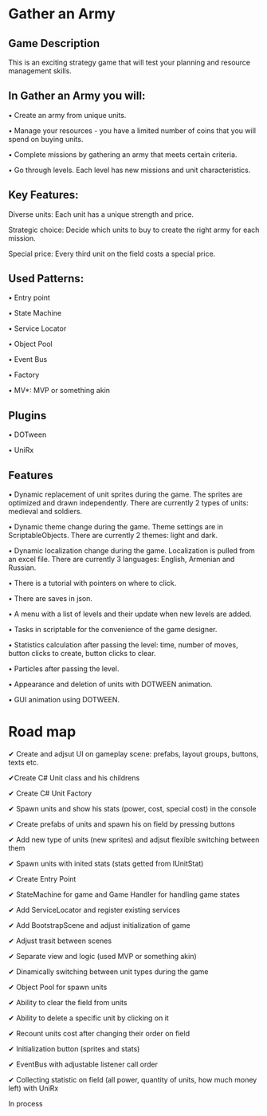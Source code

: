 # Gather an Army
## Game Description
This is an exciting strategy game that will test your planning and resource management skills.

## In Gather an Army you will:

• Create an army from unique units.

• Manage your resources - you have a limited number of coins that you will spend on buying units.

• Complete missions by gathering an army that meets certain criteria.

• Go through levels. Each level has new missions and unit characteristics.

## Key Features:

Diverse units: Each unit has a unique strength and price.

Strategic choice: Decide which units to buy to create the right army for each mission.

Special price: Every third unit on the field costs a special price.

## Used Patterns:
• Entry point

• State Machine

• Service Locator

• Object Pool

• Event Bus

• Factory

• MV*: MVP or something akin

## Plugins
• DOTween

• UniRx

## Features
• Dynamic replacement of unit sprites during the game. The sprites are optimized and drawn independently. There are currently 2 types of units: medieval and soldiers.

• Dynamic theme change during the game. Theme settings are in ScriptableObjects. There are currently 2 themes: light and dark.

• Dynamic localization change during the game. Localization is pulled from an excel file. There are currently 3 languages: English, Armenian and Russian.

• There is a tutorial with pointers on where to click.

• There are saves in json.

• A menu with a list of levels and their update when new levels are added.

• Tasks in scriptable for the convenience of the game designer.

• Statistics calculation after passing the level: time, number of moves, button clicks to create, button clicks to clear.

• Particles after passing the level.

• Appearance and deletion of units with DOTWEEN animation.

• GUI animation using DOTWEEN. 

# Road map

✔ Create and adjsut UI on gameplay scene: prefabs, layout groups, buttons, texts etc.

✔Create C# Unit class and his childrens

✔ Create C# Unit Factory

✔ Spawn units and show his stats (power, cost, special cost) in the console

✔ Create prefabs of units and spawn his on field by pressing buttons

✔ Add new type of units (new sprites) and adjsut flexible switching between them

✔ Spawn units with inited stats (stats getted from IUnitStat)

✔ Create Entry Point

✔ StateMachine for game and Game Handler for handling game states

✔ Add ServiceLocator and register existing services

✔ Add BootstrapScene and adjust initialization of game

✔ Adjust trasit between scenes

✔ Separate view and logic (used MVP or something akin)

✔ Dinamically switching between unit types during the game

✔ Object Pool for spawn units

✔ Ability to clear the field from units

✔ Ability to delete a specific unit by clicking on it

✔ Recount units cost after changing their order on field

✔ Initialization button (sprites and stats)

✔ EventBus with adjustable listener call order

✔ Collecting statistic on field (all power, quantity of units, how much money left) with UniRx

In process

